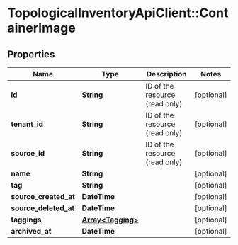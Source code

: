 # TopologicalInventoryApiClient::ContainerImage

## Properties
Name | Type | Description | Notes
------------ | ------------- | ------------- | -------------
**id** | **String** | ID of the resource (read only) | [optional] 
**tenant_id** | **String** | ID of the resource (read only) | [optional] 
**source_id** | **String** | ID of the resource (read only) | [optional] 
**name** | **String** |  | [optional] 
**tag** | **String** |  | [optional] 
**source_created_at** | **DateTime** |  | [optional] 
**source_deleted_at** | **DateTime** |  | [optional] 
**taggings** | [**Array&lt;Tagging&gt;**](Tagging.md) |  | [optional] 
**archived_at** | **DateTime** |  | [optional] 


